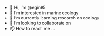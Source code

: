 - 👋 Hi, I’m @egin95
- 👀 I’m interested in marine ecology
- 🌱 I’m currently learning research on ecology
- 💞️ I’m looking to collaborate on 
- 📫 How to reach me ...

<!---
egin95/egin95 is a ✨ special ✨ repository because its `README.md` (this file) appears on your GitHub profile.
You can click the Preview link to take a look at your changes.
--->
